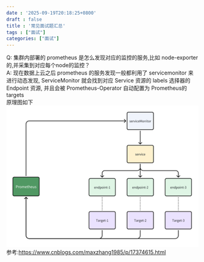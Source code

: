 ```yaml
---
date : '2025-09-19T20:18:25+0800'
draft : false
title : '常见面试题汇总'
tags : ["面试"]
categories: ["面试"]
---
```


Q: 集群内部署的 prometheus 是怎么发现对应的监控的服务,比如 node-exporter 的,并采集到对应每个node的监控？  
A: 现在数据上云之后 prometheus 的服务发现一般都利用了 servicemonitor 来进行动态发现, ServiceMonitor 就会找到对应 Service 资源的
labels 选择器的 Endpoint 资源, 并且会被 Prometheus-Operator 自动配置为 Prometheus的targets   
原理图如下![](https://github.com/BoomChao/boomchao.github.io/blob/main/content/posts/kubernetes/picture/servicemonitor.png?raw=true)
参考:https://www.cnblogs.com/maxzhang1985/p/17374615.html